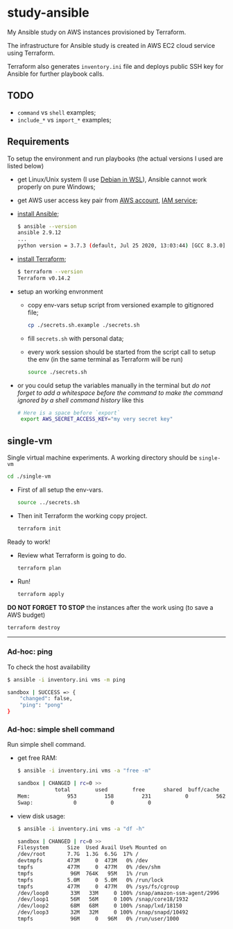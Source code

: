 # study-ansible

My Ansible study on AWS instances provisioned by Terraform.

The infrastructure for Ansible study is created in AWS EC2 cloud service using Terraform.

Terraform also generates `inventory.ini` file and deploys public SSH key for Ansible for further playbook calls.

## TODO

* `command` vs `shell` examples;
* `include_*` vs `import_*` examples;

## Requirements

To setup the environment and run playbooks (the actual versions I used are listed below)

* get Linux/Unix system (I use [Debian in WSL](https://github.com/and1er/wsl-debian-settings)), Ansible cannot work properly on pure Windows;
* get AWS user access key pair from [AWS account](https://aws.amazon.com/), [IAM service](https://console.aws.amazon.com/iam/home);
* [install Ansible](https://docs.ansible.com/ansible/latest/installation_guide/intro_installation.html);

    ```bash
    $ ansible --version
    ansible 2.9.12
    ...
    python version = 3.7.3 (default, Jul 25 2020, 13:03:44) [GCC 8.3.0]
    ```

* [install Terraform](https://www.terraform.io/downloads.html);

    ```bash
    $ terraform --version
    Terraform v0.14.2
    ```

* setup an working envronment
  * copy env-vars setup script from versioned example to gitignored file;

    ```bash
    cp ./secrets.sh.example ./secrets.sh
    ```

  * fill `secrets.sh` with personal data;
  * every work session should be started from the script call to setup the env (in the same terminal as Terraform will be run)

    ```bash
    source ./secrets.sh
    ```

* or you could setup the variables manually in the terminal but _do not forget to add a whitespace before the command to make the command ignored by a shell command history_ like this

    ```bash
    # Here is a space before `export`
     export AWS_SECRET_ACCESS_KEY="my very secret key"
    ```

## single-vm

Single virtual machine experiments. A working directory should be `single-vm`

```bash
cd ./single-vm
```

* First of all setup the env-vars.

    ```bash
    source ../secrets.sh
    ```

* Then init Terraform the working copy project.

    ```bash
    terraform init
    ```

Ready to work!

* Review what Terraform is going to do.

    ```bash
    terraform plan
    ```

* Run!

    ```bash
    terraform apply
    ```

**DO NOT FORGET TO STOP** the instances after the work using (to save a AWS budget)

```bash
terraform destroy
```

---

### Ad-hoc: ping

To check the host availability

```bash
$ ansible -i inventory.ini vms -m ping

sandbox | SUCCESS => {
    "changed": false,
    "ping": "pong"
}
```

### Ad-hoc: simple shell command

Run simple shell command.

* get free RAM:

    ```bash
    $ ansible -i inventory.ini vms -a "free -m"

    sandbox | CHANGED | rc=0 >>
                total        used        free      shared  buff/cache   available
    Mem:            953         158         231           0         562         654
    Swap:             0           0           0
    ```

* view disk usage:

    ```bash
    $ ansible -i inventory.ini vms -a "df -h"

    sandbox | CHANGED | rc=0 >>
    Filesystem      Size  Used Avail Use% Mounted on
    /dev/root       7.7G  1.3G  6.5G  17% /
    devtmpfs        473M     0  473M   0% /dev
    tmpfs           477M     0  477M   0% /dev/shm
    tmpfs            96M  764K   95M   1% /run
    tmpfs           5.0M     0  5.0M   0% /run/lock
    tmpfs           477M     0  477M   0% /sys/fs/cgroup
    /dev/loop0       33M   33M     0 100% /snap/amazon-ssm-agent/2996
    /dev/loop1       56M   56M     0 100% /snap/core18/1932
    /dev/loop2       68M   68M     0 100% /snap/lxd/18150
    /dev/loop3       32M   32M     0 100% /snap/snapd/10492
    tmpfs            96M     0   96M   0% /run/user/1000
    ```
